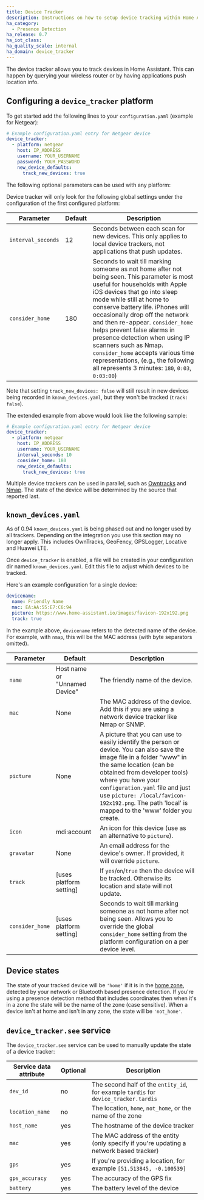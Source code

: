 ```yaml
---
title: Device Tracker
description: Instructions on how to setup device tracking within Home Assistant.
ha_category:
  - Presence Detection
ha_release: 0.7
ha_iot_class:
ha_quality_scale: internal
ha_domain: device_tracker
---
```


The device tracker allows you to track devices in Home Assistant. This can happen by querying your wireless router or by having applications push location info.

## Configuring a `device_tracker` platform

To get started add the following lines to your `configuration.yaml` (example for Netgear):

```yaml
# Example configuration.yaml entry for Netgear device
device_tracker:
  - platform: netgear
    host: IP_ADDRESS
    username: YOUR_USERNAME
    password: YOUR_PASSWORD
    new_device_defaults:
      track_new_devices: true
```

The following optional parameters can be used with any platform:

<div class='note'>
  Device tracker will only look for the following global settings under the configuration of the first configured platform:
</div>

| Parameter           | Default | Description                                                                                                                                                                                                                                                                                                                                                                               |
|----------------------|---------|-------------------------------------------------------------------------------------------------------------------------------------------------------------------------------------------------------------------------------------------------------------------------------------------------------------------------------------------------------------------------------------------|
| `interval_seconds`   | 12      | Seconds between each scan for new devices. This only applies to local device trackers, not applications that push updates. |
| `consider_home`      | 180     | Seconds to wait till marking someone as not home after not being seen. This parameter is most useful for households with Apple iOS devices that go into sleep mode while still at home to conserve battery life. iPhones will occasionally drop off the network and then re-appear. `consider_home` helps prevent false alarms in presence detection when using IP scanners such as Nmap. `consider_home` accepts various time representations, (e.g., the following all represents 3 minutes: `180`, `0:03`, `0:03:00`)  |

<div class='note'>

  Note that setting `track_new_devices: false` will still result in new devices being recorded in `known_devices.yaml`, but they won't be tracked (`track: false`).

</div>

The extended example from above would look like the following sample:

```yaml
# Example configuration.yaml entry for Netgear device
device_tracker:
  - platform: netgear
    host: IP_ADDRESS
    username: YOUR_USERNAME
    interval_seconds: 10
    consider_home: 180
    new_device_defaults:
      track_new_devices: true
```

Multiple device trackers can be used in parallel, such as [Owntracks](/integrations/owntracks/) and [Nmap](/integrations/nmap_tracker/). The state of the device will be determined by the source that reported last.

## `known_devices.yaml`

<div class='note warning'>

As of 0.94 `known_devices.yaml` is being phased out and no longer used by all trackers. Depending on the integration you use this section may no longer apply. This includes OwnTracks, GeoFency, GPSLogger, Locative and Huawei LTE.

</div>

Once `device_tracker` is enabled, a file will be created in your configuration dir named `known_devices.yaml`. Edit this file to adjust which devices to be tracked.

Here's an example configuration for a single device:

```yaml
devicename:
  name: Friendly Name
  mac: EA:AA:55:E7:C6:94
  picture: https://www.home-assistant.io/images/favicon-192x192.png
  track: true
```

<div class='note warning'>

In the example above, `devicename` refers to the detected name of the device.  For example, with `nmap`, this will be the MAC address (with byte separators omitted).

</div>

| Parameter      | Default                       | Description                                                                                             |
|----------------|-------------------------------|---------------------------------------------------------------------------------------------------------|
| `name`         | Host name or "Unnamed Device" | The friendly name of the device.                                                                         |
| `mac`          | None                          | The MAC address of the device. Add this if you are using a network device tracker like Nmap or SNMP.     |
| `picture`      | None                          | A picture that you can use to easily identify the person or device. You can also save the image file in a folder "www" in the same location (can be obtained from developer tools) where you have your `configuration.yaml` file and just use `picture: /local/favicon-192x192.png`. The path 'local' is mapped to the 'www' folder you create.                                     |
| `icon`         | mdi:account                   | An icon for this device (use as an alternative to `picture`).                           |
| `gravatar`     | None                          | An email address for the device's owner. If provided, it will override `picture`.                        |
| `track`        | [uses platform setting]       | If  `yes`/`on`/`true` then the device will be tracked. Otherwise its location and state will not update. |
| `consider_home` | [uses platform setting]      | Seconds to wait till marking someone as not home after not being seen. Allows you to override the global `consider_home` setting from the platform configuration on a per device level.                                 |

## Device states

The state of your tracked device will be `'home'` if it is in the [home zone](/integrations/zone#home-zone), detected by your network or Bluetooth based presence detection. If you're using a presence detection method that includes coordinates then when it's in a zone the state will be the name of the zone (case sensitive). When a device isn't at home and isn't in any zone, the state will be `'not_home'`.

## `device_tracker.see` service

The `device_tracker.see` service can be used to manually update the state of a device tracker:

| Service data attribute | Optional | Description |
| ---------------------- | -------- | ----------- |
| `dev_id`               |       no | The second half of the `entity_id`, for example `tardis` for `device_tracker.tardis` |
| `location_name`        |       no | The location, `home`, `not_home`, or the name of the zone |
| `host_name`            |      yes | The hostname of the device tracker |
| `mac`                  |      yes | The MAC address of the entity (only specify if you're updating a network based tracker) |
| `gps`                  |      yes | If you're providing a location, for example `[51.513845, -0.100539]` |
| `gps_accuracy`         |      yes | The accuracy of the GPS fix |
| `battery`              |      yes | The battery level of the device |
